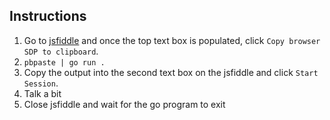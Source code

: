 ## Instructions

1. Go to [jsfiddle](https://jsfiddle.net/s179hacu/) and once the top text box is populated, click `Copy browser SDP to clipboard`.
2. `pbpaste | go run .`
3. Copy the output into the second text box on the jsfiddle and click `Start Session`.
4. Talk a bit
5. Close jsfiddle and wait for the go program to exit
